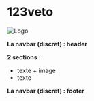# 123veto

![Logo](/images/logo.png)

**La navbar (discret) : header**

**2 sections :**
* texte + image
* texte

**La navbar (discret) : footer**
